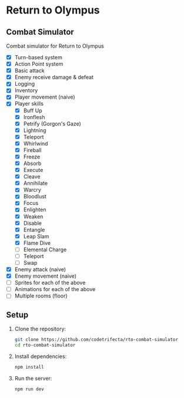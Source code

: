 # Return to Olympus

## Combat Simulator

Combat simulator for Return to Olympus

- [x] Turn-based system
- [x] Action Point system
- [x] Basic attack
- [x] Enemy receive damage & defeat
- [x] Logging
- [x] Inventory
- [x] Player movement (naive)
- [x] Player skills
  - [x] Buff Up
  - [x] Ironflesh
  - [x] Petrify (Gorgon's Gaze)
  - [x] Lightning
  - [x] Teleport
  - [x] Whirlwind
  - [x] Fireball
  - [x] Freeze
  - [x] Absorb
  - [x] Execute
  - [x] Cleave
  - [x] Annihilate
  - [x] Warcry
  - [x] Bloodlust
  - [x] Focus
  - [x] Enlighten
  - [x] Weaken
  - [x] Disable
  - [x] Entangle
  - [x] Leap Slam
  - [x] Flame Dive
  - [ ] Elemental Charge
  - [ ] Teleport
  - [ ] Swap
- [x] Enemy attack (naive)
- [x] Enemy movement (naive)
- [ ] Sprites for each of the above
- [ ] Animations for each of the above
- [ ] Multiple rooms (floor)

## Setup

1. Clone the repository:

   ```bash
   git clone https://github.com/codetrifecta/rto-combat-simulator
   cd rto-combat-simulator
   ```

2. Install dependencies:

   ```bash
   npm install
   ```

3. Run the server:
   ```bash
   npm run dev
   ```
